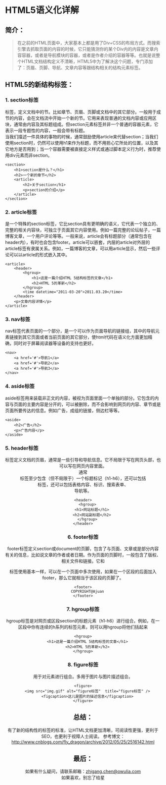 # HTML5语义化详解

## 简介：
> 在之前的HTML页面中，大家基本上都是用了Div+CSS的布局方式。而搜索引擎去抓取页面的内容的时候，它只能猜测你的某个Div内的内容是文章内容容器，或者是导航模块的容器，或者是作者介绍的容器等等。也就是说整个HTML文档结构定义不清晰，HTML5中为了解决这个问题，专门添加了：页眉、页脚、导航、文章内容等跟结构相关的结构元素标签。

## HTML5的新结构标签：

### 1. section标签
<section>标签，定义文档中的节。比如章节、页眉、页脚或文档中的其它部分。一般用于成节的内容，会在文档流中开始一个新的节。它用来表现普通的文档内容或应用区块，通常由内容及其标题组成。但section元素标签并非一个普通的容器元素，它表示一段专题性的内容，一般会带有标题。<br>
当我们描述一件具体的事物的时候，通常鼓励使用article来代替section；当我们使用section时，仍然可以使用h1来作为标题，而不用担心它所处的位置，以及其它地方是否用到；当一个容器需要被直接定义样式或通过脚本定义行为时，推荐使用div元素而非section。

    <section>
        <h1>section是什么？</h1>
        <h2>一个新的章节</h2>
        <article>
            <h2>关于section</h1>
            <p>section的介绍</p>
        </article>
    </section>

### 2. article标签
<article>是一个特殊的section标签，它比section具有更明确的语义，它代表一个独立的、完整的相关内容块，可独立于页面其它内容使用。例如一篇完整的论坛帖子，一篇博客文章，一个用户评论等等。一般来说，article会有标题部分（通常包含在header内），有时也会包含footer。article可以嵌套，内层的article对外层的article标签有隶属关系。例如，一篇博客的文章，可以用article显示，然后一些评论可以以article的形式嵌入其中。

    <article>
        <header>
            <hgroup>
                <h1>这是一篇介绍HTML 5结构标签的文章</h1>
                <h2>HTML 5的革新</h2>
            </hgroup>
            <time datetime="2011-03-20">2011.03.20</time>
        </header>
        <p>文章内容详情</p>
    </article>

### 3. nav标签
nav标签代表页面的一个部分，是一个可以作为页面导航的链接组，其中的导航元素链接到其它页面或者当前页面的其它部分，使html代码在语义化方面更加精确，同时对于屏幕阅读器等设备的支持也更好。

    <nav>
        <a href='#'>导航1</a>
        <a href='#'>导航2</a>
        <a href='#'>导航3</a>
    </nav>

### 4. aside标签
aside标签用来装载非正文的内容，被视为页面里面一个单独的部分。它包含的内容与页面的主要内容是分开的，可以被删除，而不会影响到网页的内容、章节或是页面所要传达的信息。例如广告，成组的链接，侧边栏等等。

    <aside>
        <h2>广告</h2>
        <p>广告内容</p>
    </aside>
   
### 5. header标签
<header>标签定义文档的页眉，通常是一些引导和导航信息。它不局限于写在网页头部，也可以写在网页内容里面。<br>
通常<header>标签至少包含（但不局限于）一个标题标记（h1-h6），还可以包括<hgroup>标签，还可以包括表格内容、标识、搜索表单、<nav>导航等。

    <header>
        <hgroup>
            <h1>网站标题</h1>
            <h2>网站副标题</h2>
        </hgroup>
    </header>
    
### 6. footer标签
footer标签定义section或document的页脚，包含了与页面、文章或是部分内容有关的信息，比如说文章的作者或者日期。作为页面的页脚时，一般包含了版权、相关文件和链接。它和<header>标签使用基本一样，可以在一个页面中多次使用，如果在一个区段的后面加入footer，那么它就相当于该区段的页脚了。

    <footer>
        COPYRIGHT@Ajuan
    </footer>

### 7. hgroup标签
hgroup标签是对网页或区段section的标题元素（h1-h6）进行组合。例如，在一区段中你有连续的h系列的标签元素，则可以用hgroup将他们括起来

    <hgroup>
        <h1>这是一篇介绍HTML 5结构标签的文章</h1>
        <h2>HTML 5的革新</h2>
    </hgroup>
    
### 8. figure标签
用于对元素进行组合。多用于图片与图片描述组合。

    <figure>
        <img src="img.gif" alt="figure标签"  title="figure标签" />
        <figcaption>这儿是图片的描述信息</figcaption>
    </figure>

## 总结：
有了新的结构性的标签的标准，让HTML文档更加清晰，可阅读性更强，更利于SEO，也更利于视障人士阅读。
参考博文：http://www.cnblogs.com/fly_dragon/archive/2012/05/25/2516142.html

## 最后：
如果有什么疑问，请联系邮箱：zhigang.chen@owulia.com<br>
如果喜欢，别忘了给星